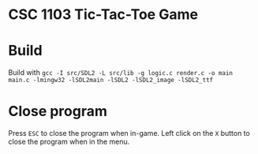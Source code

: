 # CSC 1103 Tic-Tac-Toe Game

# Build
Build with `gcc -I src/SDL2 -L src/lib -g logic.c render.c -o main main.c -lmingw32 -lSDL2main -lSDL2 -lSDL2_image -lSDL2_ttf` 

# Close program 
Press `ESC` to close the program when in-game.
Left click on the `X` button to close the program when in the menu.  
